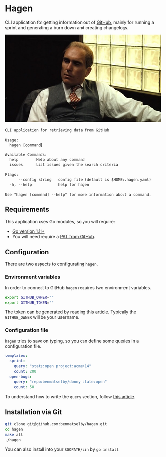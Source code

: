 # Hagen

CLI application for getting information out of [GitHub](https://github.com), mainly for running a sprint and generating a burn down and creating changelogs.

![Tom Hagen](/img/hagen.jpg)

```text
CLI application for retrieving data from GitHub

Usage:
  hagen [command]

Available Commands:
  help        Help about any command
  issues      List issues given the search criteria

Flags:
      --config string   config file (default is $HOME/.hagen.yaml)
  -h, --help            help for hagen

Use "hagen [command] --help" for more information about a command.
```

## Requirements

This application uses Go modules, so you will require:

- [Go version 1.11+](https://golang.org/dl/)
- You will need require a [PAT from GitHub](https://help.github.com/en/articles/creating-a-personal-access-token-for-the-command-line).

## Configuration

There are two aspects to configurating `hagen`.

### Environment variables

In order to connect to GitHub `hagen` requires two environment variables.

```bash
export GITHUB_OWNER=""
export GITHUB_TOKEN=""
```

The token can be generated by reading this [article](https://help.github.com/en/articles/creating-a-personal-access-token-for-the-command-line). Typically the `GITHUB_OWNER` will be your username.

### Configuration file

`hagen` tries to save on typing, so you can define some queries in a configuration file.

```yml
templates:
  sprint:
    query: "state:open project:acme/14"
    count: 200
  open-bugs:
    query: "repo:benmatselby/donny state:open"
    count: 50
```

To understand how to write the `query` section, follow [this article](https://help.github.com/en/articles/searching-issues-and-pull-requests).

## Installation via Git

```bash
git clone git@github.com:benmatselby/hagen.git
cd hagen
make all
./hagen
```

You can also install into your `$GOPATH/bin` by `go install`
